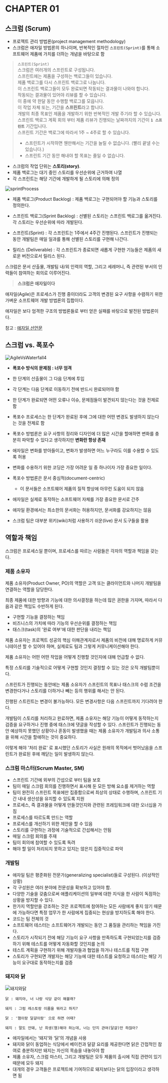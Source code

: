 # CHAPTER 01 



## 스크럼 (Scrum)



- 프로젝트 관리 방법론(project management methodology)
- 스크럼은 애자일 방법론의 하나이며, 반복적인 절차인 `스프린트(Sprint)`를 통해 소프트웨어 제품에 가치를 더하는 개념을 바탕으로 함


> `스프린트(Sprint)`<br/>
> 스크럼은 여러개의 스프린트로 구성됩니다. <br/>스프린트에는 제품을 구성하는 백로그들이 있습니다. <br/>제품 백로그를 다시 스프린트 백로그로 나눕니다.<br/>이 스프린트 백로그들이 모두 완료되면 작동되는 결과물이 나와야 합니다. <br/>작동되는 결과물이 있어야 리뷰를 할 수 있습니다. <br/>이 중에 약 한달 동안 수행할 백로그를 모읍니다. <br/>이 작업 자체 또는, 기간을 **스프린트**라고 합니다. <br/>개발의 최종 목표인 제품을 개발하기 위한 반복적인 개발 주기라 할 수 있습니다. <br/>스프린트 백로그 계획 회의 부터 제품 리뷰가 진행되는 날짜까지의 기간이 **`1 스프린트`** 기간입니다.<br/>스프린트 기간은 백로그에 따라서 1주 ~ 4주로 할 수 있습니다.<br/>
>
> - 스프린트가 시작하면 웬만해서는 기간을 늘릴 수 없습니다. (빨리 끝낼 수는 있습니다.)
> - 스프린트 기간 동안 해내야 할 목표는 줄일 수 없습니다. 



- 스크럼의 작업 단위는 **스토리(story)**. 
- 제품 백로그는 대기 중인 스토리를 우선순위에 근거하여 나열
- 각 스프린트는 해당 기간에 개발하게 될 스토리에 의해 정의 



![sprintProcess](.\images\sprintProcess.png)

- 제품 백로그(Product Backlog) : 제품 백로그는 구현되어야 할 기능과 스토리를 정의한다. 

- 스프린트 백로그(Sprint Backlog) : 선별된 스토리는 스프린트 백로그를 옮겨진다. 각 스토리는 우선순위에 따라 개발된다. 
- 스프린트(Sprint) : 각 스프린트는 1주에서 4주간 진행된다. 스프린트가 진행되는 동안 개발팀은 매일 일과를 통해 선별된 스토리를 구현해 나간다. 
- 릴리스 (Deliverable) : 각 스프린트가 종료되면 새롭게 구현한 기능들은 제품의 새로운 버전으로서 릴리스 된다.



스크럼은 문서 산출물, 개발팀 내/외 인력의 역할, 그리고 세레머니, 즉 관련된 부서의 인력들이 참여하는 회의로 이루어진다. 



> **스크럼은 애자일이다**

애자일(Agile)은 프로세스가 진행 중이더라도 고객의 변경된 요구 사항을 수렴하기 위한 가벼운 소프트웨어 개발 방법론의 집합이다. 

애자일은 보다 엄격한 구조의 방법론들로 부터 얻은 실패를 바탕으로 발전된 방법론이다. 

참고 : [애자일 선언문](https://agilemanifesto.org/iso/ko/manifesto.html)



## 스크럼 vs. 폭포수 



![AgileVsWaterfall4](.\images\AgileVsWaterfall4.png)

- **폭포수 방식의 문제점 : 너무 엄격**

- 한 단계의 산출물이 그 다음 단계에 투입
- 각 단계는 다음 단계로 이동하기 전에 반드시 완료되어야 함 
- 한 단계가 완료되면 어떤 오류나 이슈, 문제점들이 발견되지 않는다는 것을 전제로 함 

- 폭포수 프로세스는 한 단계가 완료된 후에 그에 대한 어떤 변경도 발생하지 않는다는 것을 전제로 함 

- 폭포수 방법론은 요구 사항의 정리와 디자인에 더 많은 시간을 할애하면 변화를 충분히 파악할 수 있다고 생각하지만 **변화란 항상 존재**

- 애자일은 변화를 받아들이고, 변화가 발생하면 어느 누구라도 이를 수용할 수 있도록 허용

- 변화를 수용하기 위한 코딩은 가장 어려운 일 중 하나이자 가장 중요한 일이다. 

- 폭포수 방법론은 문서 중심적(document-centric)  
  - 이 문서들은 소프트웨어 제품의 질적 향상에 아무런 도움이 되지 않음 

- 애자일은 실제로 동작하는 소프트웨어 자체를 가장 중요한 문서로 간주 
- 애자일 환경에서는 최소한의 문서화는 허용하지만, 문서화를 강요하지는 않음 

- 스크럼 팀은 대부분 위키(wiki)처럼 사용하기 쉬운(live) 문서 도구들을 활용 

 



## 역할과 책임

스크럼은 프로세스일 뿐이며, 프로세스를 따르는 사람들은 각자의 역할과 책임을 갖는다. 



### 제품 소유자

제품 소유자(Product Owner, PO)의 역할은  고객 또는 클라이언트와 나머지 개발팀을 연결하는 역할을 담당한다.

최종 제품에 대한 방향과 기능에 대한 의사결정을 하는데 많은 권한을 가지며, 따라서 다음과 같은 책임도 수반하게 된다. 

- 구현할 기능을 결정하는 책임
- 비즈니스의 가치에 따라 기능의 우선순위를 결정하는 책임
- 태스크(task)의 '완료 여부'에 대한 판단을 내리는 책임



제품 소유자는 프로젝트 성공의 핵심 이해관계자로서 제품의 비전에 대해 명료하게 커뮤니테이션 할 수 있어야 하며, 실제로도 팀과 그렇게 커뮤니케이션해야 한다. 

제품 소유자는 어떤 어떤 작업을 어떻게 진행할 것인지에 대해 언급할 수 없다. 

특정 스토리를 기술적으로 어떻게 구현할 것인지 결정할 수 있는 것은 오직 개발팀뿐이다. 

스프린트가 진행되는 동안에는 제품 소유자가 스프린트의 목표나 태스크의 수렴 조건을 변경한다거나 스토리를 더하거나 빼는 등의 행위를 해서는 안 된다. 

진행된 스트린트는 변경이 불가능하다. 모든 변경사항은 다음 스프린트까지 기다려야 한다. 

개발팀이 스토리를 처리하고 완료하면, 제품 소유자는 해당 기능이 어떻게 동작하는지 검증을 요구하거나 진행 중에 태스크에 댓글을 작성할 수 있다. 스프린트가 진행되는 동안 예상하지 못했던 상황이나 혼동이 발생했을 때는 제품 소유자가 개발팀과 의사 소통을 위해 시간을 할애하는 것이 중요하다. 

이렇게 해야 '처리 완료' 로 표시했던 스토리가 사실은 원래의 목적에서 벗어났음을 스프린트가 완료된 후에 깨닫는 일이 발생하지 않는다. 



### 스크럼 마스터(Scrum Master, SM)

- 스프린트 기간에 외부의 간섭으로 부터 팀을 보호
- 팀이 매일 스크럼 회의를 진행하면서 표시해 둔 모든 방해 요소를 제거하는 역할
- 팀이 완전히 스프린트 목표에만 집중함으로써 최상의 상태로 수행하며, 스프린트 기간 내내 생산성을 유지할 수 있도록 지원
- 프로세스, 즉 결과물을 어떻게 만들것인지와 관련된 프레임워크에 대한 오너십을 가짐
- 프로세스를 따르도록 만드는 역할
- 프로세스를 개선하기 위한 제안을 할 수 있음
- 스토리를 구현하는 과정에 기술적으로 간섭해서는 안됨
- 매일 스크럼 회의를 주재
- 팀이 회의에 참여할 수 있도록 독려
- 해야 할 일이 처리되지 못하고 있지는 않은지 집중적으로 파악 



### 개발팀

- 애자일 팀은 평준화된 전문가(generalizing specialist)들로 구성된다. (이상적인 상황)
- 각 구성원은 여러 분야에 전문성을 확보하고 있어야 함. 
- 다양한 기술을 갖춤으로써 애플리케이션의 일부에 대한 지식을 한 사람이 독점하는 상황을 방지할 수 있다.
- 한가지 역할만을 강조하는 것은 프로젝트에 참여하는 모든 사람에게 좋지 않기 때문에 가능하다면 특정 업무가 한 사람에게 집중되는 현상을 방지하도록 해야 한다. 
- 코드는 팀 전체의 것
- 소프트웨어 테스터는 소프트웨어가 개발되는 동안 그 품질을 관리하는 책임을 가진다.
- 스토리가 시작되기 전에 해당 기능이 요구 사항을 만족하도록 구현되었는지를 검증하기 위해 테스트를 어떻게 자동화할 것인지를 논의
- 테스트 계획을 구현하기 위해 개발자들과 협업을 하거나 테스트를 직접 구현
- 스토리가 구현되면 개발자는 해당 기능에 대한 테스트를 요청하고 테스터는 해당 기능이 요구대로 동작하는지를 검증 





### 돼지와 닭

![돼지와닭](.\images\돼지와닭.png)

```
닭 : 돼지야, 너 나랑 식당 같이 해볼래?

돼지 : 그럼 레스토랑 이름을 뭐라고 하지?

닭 : '햄이랑 달걀이랑' 으로 하면 어때?

돼지 : 말도 안돼, 난 희생(햄)해야 하는데, 너는 단지 관여(달걀)만 하잖아? 
```



- 애자일에서는  ‘돼지’와 ‘닭’의 개념을 사용
- 돼지와 닭이 동업하는 식당에서 베이컨과 달걀 요리를 제공한다면 닭은 간접적인 참여로 충분하지만 돼지는 자신의 목숨을 내놓아야 함 
- 제품 소유자, 스크럼 마스터, 그리고 개발팀은 모두 제품의 출시에 직접 관련이 있기 때문에 모두 돼지
- 대개의 경우 고객들은 프로젝트에 기여하므로 돼지보다는 닭의 입장이라고 생각하면 됨
